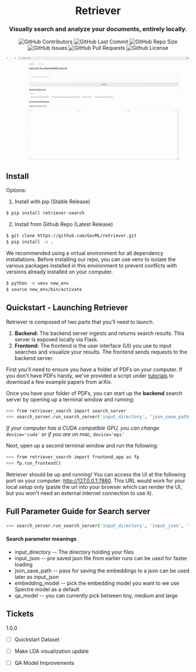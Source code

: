 <div align="center">

# Retriever

### Visually search and analyze your documents, entirely locally.

<p>
<img alt="GitHub Contributors" src="https://img.shields.io/github/contributors/GovML/retriever" />
<img alt="GitHub Last Commit" src="https://img.shields.io/github/last-commit/GovML/retriever" />
<img alt="GitHub Repo Size" src="https://img.shields.io/github/repo-size/GovML/retriever" />
<img alt="GitHub Issues" src="https://img.shields.io/github/issues/GovML/retriever" />
<img alt="GitHub Pull Requests" src="https://img.shields.io/github/issues-pr/GovML/retriever" />
<img alt="Github License" src="https://img.shields.io/badge/License-Apache-yellow.svg" />
</p>
<img src="./retriever.gif"/>
</div>

## Install 
Options:
1) Install with pip (Stable Release)
```bash
$ pip install retriever-search
```
2) Install from Github Repo (Latest Release)
```bash
$ git clone https://github.com/GovML/retriever.git
$ pip install -e .
```
We recommended using a virtual environment for all dependency installations. Before installing our repo, you can use venv to isolate the various packages installed in this environment to prevent conflicts with versions already installed on your computer.

```bash
$ python -m venv new_env
$ source new_env/bin/activate
```

## Quickstart - Launching Retriever
Retriever is composed of two parts that you'll need to launch.
1) **Backend:** The backend server ingests and returns search results. This server is exposed locally via Flask.
2) **Frontend:** The frontend is the user interface (UI) you use to input searches and visualize your results. The frontend sends requests to the backend server.

First you'll need to ensure you have a folder of PDFs on your computer. If you don't have PDFs handy, we've provided a script under [tutorials](tutorials/download_examples.py) to download a few example papers from arXiv.

Once you have your folder of PDFs, you can start up the **backend** search server by opening up a terminal window and running:

```bash
>>> from retriever_search import search_server
>>> search_server.run_search_server('input_directory', 'json_save_path', device='cpu')
```
*If your computer has a CUDA compatible GPU, you can change* ```device='cuda'``` *or if you are on mac,* ```device='mps'```

Next, open up a second terminal window and run the following:
```bash
>>> from retriever_search import frontend_app as fp
>>> fp.run_frontend()
```
Retriever should be up and running! You can access the UI at the following port on your computer: http://127.0.0.1:7860.
This URL would work for your local setup only (paste the url into your browser which can render the UI, but you won't need an external internet connection to use it).

## Full Parameter Guide for Search server
```bash
>>> search_server.run_search_server('input_directory', 'input_json', 'json_save_path', 'embedding_model', 'qa_model', device='cpu')
```
#### Search parameter meanings

- input_directory -- The directory holding your files
- input_json -- pre saved json file from earlier runs can be used for faster loading
- json_save_path -- pass for saving the embeddings to a json can be used later as input_json
- embedding_model -- pick the embedding model you want to we use Spectre model as a default
- qa_model -- you can currently pick between tiny, medium and large


## Tickets

1.0.0
- [ ] Quickstart Dataset
- [ ] Make LDA visualization update
- [ ] QA Model Improvements

